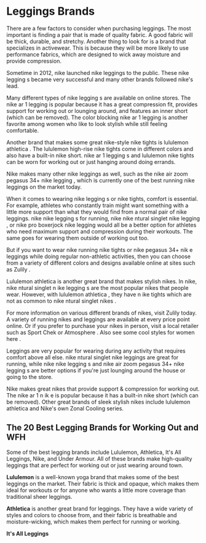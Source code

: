 # Leggings Brands
There are a few factors to consider when purchasing leggings. The most important is finding a pair that is made of quality fabric. A good fabric will be thick, durable, and stretchy. Another thing to look for is a brand that specializes in activewear. This is because they will be more likely to use performance fabrics, which are designed to wick away moisture and provide compression.

Sometime in 2012, nike launched nike leggings to the public. These nike legging s became very successful and many other brands followed nike's lead. 

Many different types of nike legging s are available on online stores. The nike ar 1 legging is popular because it has a great compression fit, provides support for working out or lounging around, and features an inner short (which can be removed). The color blocking nike ar 1 legging is another favorite among women who like to look stylish while still feeling comfortable.

Another brand that makes some great nike-style nike tights is lululemon athletica . The lululemon high-rise nike tights come in different colors and also have a built-in nike short. nike ar 1 legging s and lululemon nike tights can be worn for working out or just hanging around doing errands. 

Nike makes many other nike leggings as well, such as the nike air zoom pegasus 34+ nike legging , which is currently one of the best running nike leggings on the market today. 

When it comes to wearing nike legging s or nike tights, comfort is essential. For example, athletes who constantly train might want something with a little more support than what they would find from a normal pair of nike leggings. nike nike legging s for running, nike nike ntural singlet nike legging , or nike pro boxerjock nike legging would all be a better option for athletes who need maximum support and compression during their workouts. The same goes for wearing them outside of working out too.

But if you want to wear nike running nike tights or nike pegasus 34+ nik e leggings while doing regular non-athletic activities, then you can choose from a variety of different colors and designs available online at sites such as Zulily . 

Lululemon athletica is another great brand that makes stylish nikes. In nike, nike ntural singlet n ike legging s are the most popular nikes that people wear. However, with lululemon athletica , they have n ike tights which are not as common to nike ntural singlet nikes . 

For more information on various different brands of nikes, visit Zulily today. A variety of running nikes and leggings are available at every price point online. Or if you prefer to purchase your nikes in person, visit a local retailer such as Sport Chek or Atmosphere . Also see some cool styles for women here .

Leggings are very popular for wearing during any activity that requires comfort above all else. nike ntural singlet nike leggings are great for running, while nike nike legging s and nike air zoom pegasus 34+ nike legging s are better options if you're just lounging around the house or going to the store. 

Nike makes great nikes that provide support & compression for working out. The nike ar 1 n ik e is popular because it has a built-in nike short (which can be removed). Other great brands of sleek stylish nikes include lululemon athletica and Nike's own Zonal Cooling series.

## The 20 Best Legging Brands for Working Out and WFH 
Some of the best legging brands include Lululemon, Athletica, It's All Leggings, Nike, and Under Armour. All of these brands make high-quality leggings that are perfect for working out or just wearing around town.

**Lululemon** is a well-known yoga brand that makes some of the best leggings on the market. Their fabric is thick and opaque, which makes them ideal for workouts or for anyone who wants a little more coverage than traditional sheer leggings.

**Athletica** is another great brand for leggings. They have a wide variety of styles and colors to choose from, and their fabric is breathable and moisture-wicking, which makes them perfect for running or working.

**It's All Leggings**
